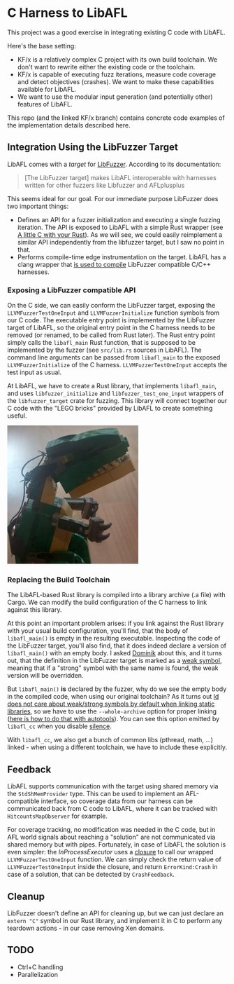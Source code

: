 C Harness to LibAFL
===================

This project was a good exercise in integrating existing C code with LibAFL.

Here's the base setting:
* KF/x is a relatively complex C project with its own build toolchain. We don't want to rewrite either the existing code or the toolchain.
* KF/x is capable of executing fuzz iterations, measure code coverage and detect objectives (crashes). We want to make these capabilities available for LibAFL.
* We want to use the modular input generation (and potentially other) features of LibAFL.

This repo (and the linked KF/x branch) contains concrete code examples of the implementation details described here.

Integration Using the LibFuzzer Target
--------------------------------------

LibAFL comes with a _target_ for [LibFuzzer](https://llvm.org/docs/LibFuzzer.html). According to its documentation:

> [The LibFuzzer target] makes LibAFL interoperable with harnesses written for other fuzzers like Libfuzzer and AFLplusplus

This seems ideal for our goal. For our immediate purpose LibFuzzer does two important things:

- Defines an API for a fuzzer initialization and executing a single fuzzing iteration. The API is exposed to LibAFL with a simple Rust wrapper (see [A little C with your Rust](https://docs.rust-embedded.org/book/interoperability/c-with-rust.html)). As we will see, we could easily reimplement a similar API independently from the libfuzzer target, but I saw no point in that. 
- Performs compile-time edge instrumentation on the target. LibAFL has a clang wrapper that [is used to compile](https://github.com/AFLplusplus/LibAFL/blob/main/fuzzers/libfuzzer_libpng_accounting/src/bin/libafl_cc.rs) LibFuzzer compatible C/C++ harnesses. 

### Exposing a LibFuzzer compatible API

On the C side, we can easily conform the LibFuzzer target, exposing the `LLVMFuzzerTestOneInput` and `LLVMFuzzerInitialize` function symbols from our C code. The executable entry point is implemented by the LibFuzzer target of LibAFL, so the original entry point in the C harness needs to be removed (or renamed, to be called from Rust later). The Rust entry point simply calls the `libafl_main` Rust function, that is supposed to be implemented by the fuzzer (see `src/lib.rs` sources in LibAFL). The command line arguments can be passed from `libafl_main` to the exposed `LLVMFuzzerInitialize` of the C harness. `LLVMFuzzerTestOneInput` accepts the test input as usual. 

At LibAFL, we have to create a Rust library, that implements `libafl_main`, and uses `libfuzzer_initialize` and `libfuzzer_test_one_input` wrappers of the `libfuzzer_target` crate for fuzzing. This library will connect together our C code with the "LEGO bricks" provided by LibAFL to create something useful.  

![Morzsi, the electronics-LEGO hybrid t-rex of our family](img/morzsi.jpg)

### Replacing the Build Toolchain

The LibAFL-based Rust library is compiled into a library archive (.a file) with Cargo. We can modify the build configuration of the C harness to link against this library.

At this point an important problem arises: if you link against the Rust library with your usual build configuration, you'll find, that the body of `libafl_main()` is empty in the resulting executable. Inspecting the code of the LibFuzzer target, you'll also find, that it does indeed declare a version of `libafl_main()` with an empty body. I asked [Dominik](https://twitter.com/domenuk) about this, and it turns out, that the definition in the LibFuzzer target is marked as a [weak symbol](https://witekio.com/blog/gcc-weak-symbols/), meaning that if a "strong" symbol with the same name is found, the weak version will be overridden. 

But `libafl_main()` __is__ declared by the fuzzer, why do we see the empty body in the compiled code, when using our original toolchain? As it turns out [ld does not care about weak/strong symbols by default when linking static libraries](https://stackoverflow.com/a/37191811), so we have to use the `--whole-archive` option for proper linking ([here is how to do that with autotools](https://stackoverflow.com/questions/22210903/autotools-and-wl-whole-archive)). You can see this option emitted by `libafl_cc` when you disable [silence](https://docs.rs/libafl_cc/0.4.0/libafl_cc/trait.CompilerWrapper.html#tymethod.silence).

With `libafl_cc`, we also get a bunch of common libs (pthread, math, ...) linked - when using a different toolchain, we have to include these explicitly.

Feedback
--------

LibAFL supports communication with the target using shared memory via the `StdShMemProvider` type. This can be used to implement an AFL-compatible interface, so coverage data from our harness can be communicated back from C code to LibAFL, where it can be tracked with `HitcountsMapObserver` for example. 

For coverage tracking, no modification was needed in the C code, but in AFL world signals about reaching a "solution" are not communicated via shared memory but with pipes. Fortunately, in case of LibAFL the solution is even simpler: the _InProcessExecutor_ uses a [closure](https://doc.rust-lang.org/book/ch13-01-closures.html) to call our wrapped `LLVMFuzzerTestOneInput` function. We can simply check the return value of `LLVMFuzzerTestOneInput` inside the closure, and return `ErrorKind:Crash` in case of a solution, that can be detected by `CrashFeedback`.

Cleanup
-------

LibFuzzer doesn't define an API for cleaning up, but we can just declare an `extern "C"` symbol in our Rust library, and implement it in C to perform any teardown actions - in our case removing Xen domains. 

TODO
----

- Ctrl+C handling
- Parallelization

